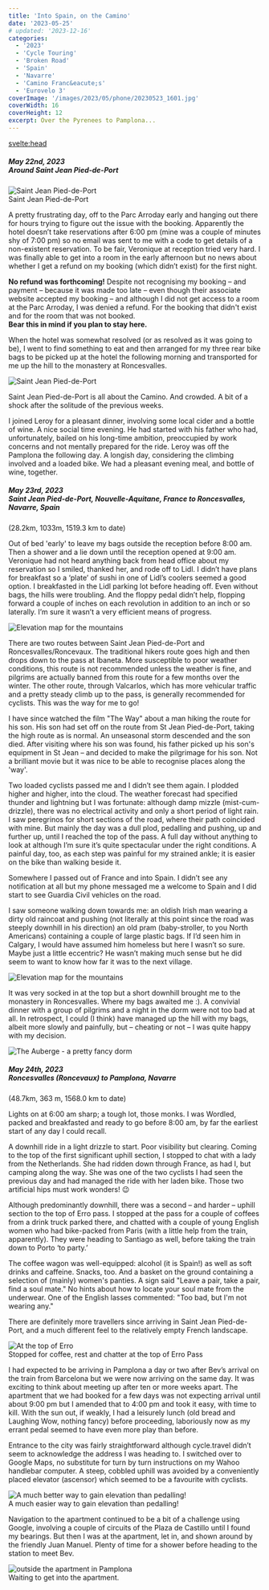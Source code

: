 ```yaml
---
title: 'Into Spain, on the Camino'
date: '2023-05-25'
# updated: '2023-12-16'
categories:
  - '2023'
  - 'Cycle Touring'
  - 'Broken Road'
  - 'Spain'
  - 'Navarre'
  - 'Camino Franc&eacute;s'
  - 'Eurovelo 3'
coverImage: '/images/2023/05/phone/20230523_1601.jpg'
coverWidth: 16
coverHeight: 12
excerpt: Over the Pyrenees to Pamplona...
---
```


<svelte:head>

<title>
Camino, Navarre
</title>
</svelte:head>

<script>
	import Callout from '$lib/components/Callout.svelte'
</script>

<section class="card">
   <h5>
  	  May 22nd, 2023
  	  <br /> Around Saint Jean Pied-de-Port
    </h5>
    <img alt="Saint Jean Pied-de-Port" src="/images/2023/05/1600/2023-05-22-130618.jpg" />
    <div class="caption">Saint Jean Pied-de-Port</div>
  <p> A pretty frustrating day, off to the Parc Arroday early and hanging out there for hours trying to figure out the issue with the booking. Apparently the hotel doesn’t take reservations after 6:00 pm (mine was a couple of minutes shy of 7:00 pm) so no email was sent to me with a code to get details of a non-existent reservation. To be fair, Veronique at reception tried very hard. I was finally able to get into a room in the early afternoon but no news about whether I get a refund on my booking (which didn’t exist) for the first night.</p>
    <Callout> <strong>No refund was forthcoming!</strong> Despite not recognising my booking &ndash; and payment &ndash; because it was made too late &ndash; even though their associate website accepted my booking &ndash; and although I did not get access to a room at the Parc Arroday, I was denied a refund. For the booking that didn't exist and for the room that was not booked. <br/><strong>Bear this in mind if you plan to stay here.</strong>
    </Callout>
    <p>When the hotel was somewhat resolved (or as resolved as it was going to be), I went to find something to eat and then arranged for my three rear bike bags to be picked up at the hotel the following morning and transported for me up the hill to the monastery at Roncesvalles.</p>
    <img alt="Saint Jean Pied-de-Port" src="/images/2023/05/1600/2023-05-22-130702.jpg" />
    <p>Saint Jean Pied-de-Port is all about the Camino. And crowded. A bit of a shock after the solitude of the previous weeks.</p>
    <p>I joined Leroy for a pleasant dinner, involving some local cider and a bottle of wine. A nice social time evening. He had started with his father who had, unfortunately, bailed on his long-time ambition, preoccupied by work concerns and not mentally prepared for the ride. Leroy was off the Pamplona the following day. A longish day, considering the climbing involved and a loaded bike. We had a pleasant evening meal, and bottle of wine, together. </p>
</section>

<section class="card">
   <h5>
  	  May 23rd, 2023
  	  <br /> Saint Jean Pied-de-Port, Nouvelle-Aquitane, France to Roncesvalles, Navarre, Spain
    </h5>
    (28.2km, 1033m, 1519.3 km to date)
    <p>Out of bed 'early' to leave my bags outside the reception before 8:00 am. Then a shower and a lie down until the reception opened at 9:00 am. Veronique had not heard anything back from head office about my reservation so I smiled, thanked her, and rode off to Lidl. I didn’t have plans for breakfast so a ‘plate’ of sushi in one of Lidl’s coolers seemed a good option. I breakfasted in the Lidl parking lot before heading off. Even without bags, the hills were troubling. And the floppy pedal didn’t help, flopping forward a couple of inches on each revolution in addition to an inch or so laterally. I’m sure it wasn’t a very efficient means of progress.</p>
    <div class="w-80"><img alt="Elevation map for the mountains" src="/images/2023/05/phone/20230522_1652.jpg" /></div>
    <p>There are two routes between Saint Jean Pied-de-Port and Roncesvalles/Roncevaux. The traditional hikers route goes high and then drops down to the pass at Ibaneta. More susceptible to poor weather conditions, this route is not recommended unless the weather is fine, and pilgrims are actually banned from this route for a few months over the winter. The other route, through Valcarlos, which has more vehicular traffic and a pretty steady climb up to the pass, is generally recommended for cyclists. This was the way for me to go!</p>
    <Callout>
        I have since watched the film "The Way" about a man hiking the route for his son. His son had set off on the route from St Jean Pied-de-Port, taking the high route as is normal. An unseasonal storm descended and the son died. After visiting where his son was found, his father picked up his son's equipment in St Jean &ndash; and decided to make the pilgrimage for his son. Not a brilliant movie but it was nice to be able to recognise places along the 'way'.
    </Callout>
    <p>Two loaded cyclists passed me and I didn’t see them again. I plodded higher and higher, into the cloud. The weather forecast had specified thunder and lightning but I was fortunate: although damp mizzle (mist-cum-drizzle), there was no electrical activity and only a short period of light rain. I saw peregrinos for short sections of the road, where their path coincided with mine. But mainly the day was a dull plod, pedalling and pushing, up and further up, until I reached the top of the pass. A full day without anything to look at although I’m sure it’s quite spectacular under the right conditions. A painful day, too, as each step was painful for my strained ankle; it is easier on the bike than walking beside it.</p>
    <p>Somewhere I passed out of France and into Spain. I didn’t see any notification at all but my phone messaged me a welcome to Spain and I did start to see Guardia Civil vehicles on the road.</p>
    <p>I saw someone walking down towards me: an oldish Irish man wearing a dirty old raincoat and pushing (not literally at this point since the road was steeply downhill in his direction) an old pram (baby-stroller, to you North Americans) containing a couple of large plastic bags. If I’d seen him in Calgary, I would have assumed him homeless but here I wasn’t so sure. Maybe just a little eccentric? He wasn’t making much sense but he did seem to want to know how far it was to the next village.</p>
    <div class="w-80"><img alt="Elevation map for the mountains" src="/images/2023/05/phone/20230523_1601.jpg" /></div>
    <p>It was very socked in at the top but a short downhill brought me to the monastery in Roncesvalles. Where my bags awaited me :). A convivial dinner with a group of pilgrims and a night in the dorm were not too bad at all. In retrospect, I could (I think) have managed up the hill with my bags, albeit more slowly and painfully, but – cheating or not – I was quite happy with my decision.</p>
    <div class="w-90"><img alt="The Auberge - a pretty fancy dorm" src="/images/2023/05/phone/20230523_1702.jpg" /></div>
</section>

<section class="card">
   <h5>
  	  May 24th, 2023
  	  <br /> Roncesvalles (Roncevaux) to Pamplona, Navarre
    </h5>
    (48.7km, 363 m, 1568.0 km to date)   
    <p>Lights on at 6:00 am sharp; a tough lot, those monks. I was Wordled, packed and breakfasted and ready to go before 8:00 am, by far the earliest start of any day I could recall.</p>
    <p>A downhill ride in a light drizzle to start. Poor visibility but clearing. Coming to the top of the first significant uphill section, I stopped to chat with a lady from the Netherlands. She had ridden down through France, as had I, but camping along the way. She was one of the two cyclists I had seen the previous day and had managed the ride with her laden bike. Those two artificial hips must work wonders! <span class="entity">😉</span></p>
    <p>Although predominantly downhill, there was a second – and harder – uphill section to the top of Erro pass. I stopped at the pass for a couple of coffees from a drink truck parked there, and chatted with a couple of young English women who had bike-packed from Paris (with a little help from the train, apparently). They were heading to Santiago as well, before taking the train down to Porto ‘to party.’</p>
    <p>The coffee wagon was well-equipped: alcohol (it is Spain!) as well as soft drinks and caffeine. Snacks, too. And a basket on the ground containing a selection of (mainly) women's panties. A sign said "Leave a pair, take a pair, find a soul mate." No hints about how to locate your soul mate from the underwear. One of the English lasses commented: "Too bad, but I'm not wearing any."</p>
    <p>There are definitely more travellers since arriving in Saint Jean Pied-de-Port, and a much different feel to the relatively empty French landscape.</p>
    <img alt="At the top of Erro" src="/images/2023/05/1600/2023-05-24-102414.jpg" />
    <div class="caption">Stopped for coffee, rest and chatter at the top of Erro Pass</div>
    <p>I had expected to be arriving in Pamplona a day or two after Bev’s arrival on the train from Barcelona but we were now arriving on the same day. It was exciting to think about meeting up after ten or more weeks apart. The apartment that we had booked for a few days was not expecting arrival until about 9:00 pm but I amended that to 4:00 pm and took it easy, with time to kill. With the sun out, if weakly, I had a leisurely lunch (old bread and Laughing Wow, nothing fancy) before proceeding, laboriously now as my errant pedal seemed to have even more play than before.</p>
    <p>Entrance to the city was fairly straightforward although cycle.travel didn’t seem to acknowledge the address I was heading to. I switched over to Google Maps, no substitute for turn by turn instructions on my Wahoo handlebar computer. A steep, cobbled uphill was avoided by a conveniently placed elevator (ascensor) which seemed to be a favourite with cyclists.</p>
    <div class="w-70"><img alt="A much better way to gain elevation than pedalling!" src="/images/2023/05/phone/20230524_1443.jpg" /></div>
    <div class="caption">A much easier way to gain elevation than pedalling!</div>
    <p>Navigation to the apartment continued to be a bit of a challenge using Google, involving a couple of circuits of the Plaza de Castillo until I found my bearings. But then I was at the apartment, let in, and shown around by the friendly Juan Manuel. Plenty of time for a shower before heading to the station to meet Bev.</p>
    <div class="w-80"><img alt="outside the apartment in Pamplona" src="/images/2023/05/phone/20230524_1520.jpg" /></div>
    <div class="caption">Waiting to get into the apartment.</div>
</section>
